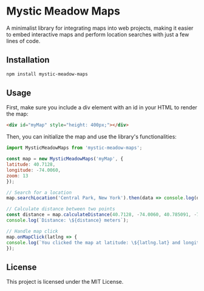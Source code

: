 # Mystic Meadow Maps

A minimalist library for integrating maps into web projects, making it easier to embed interactive maps and perform location searches with just a few lines of code.

## Installation

```bash
npm install mystic-meadow-maps
```

## Usage

First, make sure you include a div element with an id in your HTML to render the map:

```html
<div id="myMap" style="height: 400px;"></div>
```

Then, you can initialize the map and use the library's functionalities:

```javascript
import MysticMeadowMaps from 'mystic-meadow-maps';

const map = new MysticMeadowMaps('myMap', {
latitude: 40.7128,
longitude: -74.0060,
zoom: 13
});

// Search for a location
map.searchLocation('Central Park, New York').then(data => console.log(data));

// Calculate distance between two points
const distance = map.calculateDistance(40.7128, -74.0060, 40.785091, -73.968285);
console.log(`Distance: \${distance} meters`);

// Handle map click
map.onMapClick(latlng => {
console.log(`You clicked the map at latitude: \${latlng.lat} and longitude: \${latlng.lng}`);
});
```

## License

This project is licensed under the MIT License.
